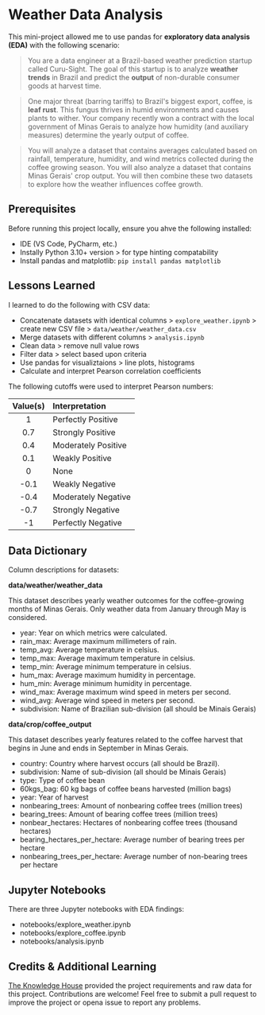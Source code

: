 # Weather Data Analysis

This mini-project allowed me to use pandas for **exploratory data analysis (EDA)** with the following scenario:

> You are a data engineer at a Brazil-based weather prediction startup called Curu-Sight. The goal of this startup is to analyze **weather trends** in Brazil and predict the **output** of non-durable consumer goods at harvest time.

> One major threat (barring tariffs) to Brazil's biggest export, coffee, is **leaf rust**. This fungus thrives in humid environments and causes plants to wither. Your company recently won a contract with the local government of Minas Gerais to analyze how humidity (and auxiliary measures) determine the yearly output of coffee.

> You will analyze a dataset that contains averages calculated based on rainfall, temperature, humidity, and wind metrics collected during the coffee growing season. You will also analyze a dataset that contains Minas Gerais' crop output. You will then combine these two datasets to explore how the weather influences coffee growth.

## Prerequisites

Before running this project locally, ensure you ahve the following installed:

* IDE (VS Code, PyCharm, etc.)
* Instally Python 3.10+ version > for type hinting compatability
* Install pandas and matplotlib: `pip install pandas matplotlib`

## Lessons Learned

I learned to do the following with CSV data:

* Concatenate datasets with identical columns > `explore_weather.ipynb` > create new CSV file > `data/weather/weather_data.csv`
* Merge datasets with different columns > `analysis.ipynb`
* Clean data > remove null value rows
* Filter data > select based upon criteria
* Use pandas for visualiztaions > line plots, histograms
* Calculate and interpret Pearson correlation coefficients

The following cutoffs were used to interpret Pearson numbers:

| Value(s) | Interpretation |
|:--------:|:--------------|
| 1 | Perfectly Positive |
| 0.7 | Strongly Positive |
| 0.4 | Moderately Positive |
| 0.1 | Weakly Positive
| 0 | None |
| -0.1 | Weakly Negative |
| -0.4 | Moderately Negative |
| -0.7 | Strongly Negative |
| -1 | Perfectly Negative | 

## Data Dictionary

Column descriptions for datasets:

**data/weather/weather_data**

This dataset describes yearly weather outcomes for the coffee-growing months of Minas Gerais. Only weather data from January through May is considered.

* year: Year on which metrics were calculated. 
* rain_max: Average maximum millimeters of rain.
* temp_avg: Average temperature in celsius.
* temp_max: Average maximum temperature in celsius.
* temp_min: Average minimum temperature in celsius.
* hum_max: Average maximum humidity in percentage.
* hum_min: Average minimum humidity in percentage.
* wind_max: Average maximum wind speed in meters per second.
* wind_avg: Average wind speed in meters per second.
* subdivision: Name of Brazilian sub-division (all should be Minais Gerais)

**data/crop/coffee_output**

This dataset describes yearly features related to the coffee harvest that begins in June and ends in September in Minas Gerais.

* country: Country where harvest occurs (all should be Brazil).
* subdivision: Name of sub-division (all should be Minais Gerais)
* type: Type of coffee bean
* 60kgs_bag: 60 kg bags of coffee beans harvested (million bags)
* year: Year of harvest
* nonbearing_trees: Amount of nonbearing coffee trees (million trees)
* bearing_trees: Amount of bearing coffee trees (million trees)
* nonbear_hectares: Hectares of nonbearing coffee trees (thousand hectares)
* bearing_hectares_per_hectare: Average number of bearing trees per hectare
* nonbearing_trees_per_hectare: Average number of non-bearing trees per hectare

## Jupyter Notebooks

There are three Jupyter notebooks with EDA findings:

* notebooks/explore_weather.ipynb
* notebooks/explore_coffee.ipynb
* notebooks/analysis.ipynb

## Credits & Additional Learning

[The Knowledge House](https://www.theknowledgehouse.org/) provided the project requirements and raw data for this project. Contributions are welcome! Feel free to submit a pull request to improve the project or opena issue to report any problems.
